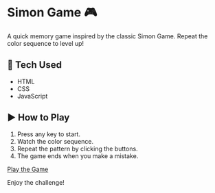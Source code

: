 # Simon Game 🎮

A quick memory game inspired by the classic Simon Game. Repeat the color sequence to level up!

## 🔧 Tech Used
- HTML  
- CSS  
- JavaScript  

## ▶️ How to Play
1. Press any key to start.
2. Watch the color sequence.
3. Repeat the pattern by clicking the buttons.
4. The game ends when you make a mistake.

[Play the Game](https://simon-game-ffz4bwmvn-manish-kumars-projects-556191d9.vercel.app/)


Enjoy the challenge!
